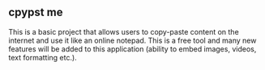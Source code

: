 ## cpypst me ##

This is a basic project that allows users to copy-paste content on the internet and use it like an online notepad. This is a free tool and many new features will be added to this application (ability to embed images, videos, text formatting etc.).
